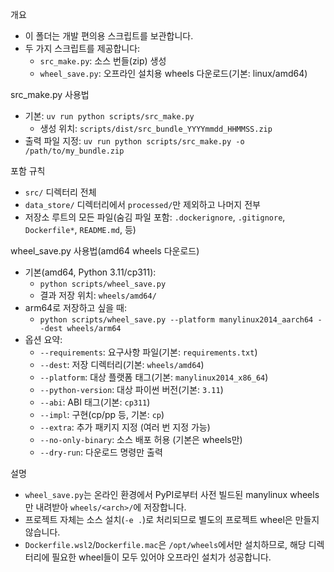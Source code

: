 개요

- 이 폴더는 개발 편의용 스크립트를 보관합니다.
- 두 가지 스크립트를 제공합니다:
  - `src_make.py`: 소스 번들(zip) 생성
  - `wheel_save.py`: 오프라인 설치용 wheels 다운로드(기본: linux/amd64)

src_make.py 사용법

  - 기본: `uv run python scripts/src_make.py`
      - 생성 위치: `scripts/dist/src_bundle_YYYYmmdd_HHMMSS.zip`
  - 출력 파일 지정: `uv run python scripts/src_make.py -o /path/to/my_bundle.zip`

  포함 규칙

  - `src/` 디렉터리 전체
  - `data_store/` 디렉터리에서 `processed/`만 제외하고 나머지 전부
  - 저장소 루트의 모든 파일(숨김 파일 포함: `.dockerignore`, `.gitignore`, `Dockerfile*`, `README.md`, 등)

wheel_save.py 사용법(amd64 wheels 다운로드)

  - 기본(amd64, Python 3.11/cp311):
    - `python scripts/wheel_save.py`
    - 결과 저장 위치: `wheels/amd64/`
  - arm64로 저장하고 싶을 때:
    - `python scripts/wheel_save.py --platform manylinux2014_aarch64 --dest wheels/arm64`
  - 옵션 요약:
    - `--requirements`: 요구사항 파일(기본: `requirements.txt`)
    - `--dest`: 저장 디렉터리(기본: `wheels/amd64`)
    - `--platform`: 대상 플랫폼 태그(기본: `manylinux2014_x86_64`)
    - `--python-version`: 대상 파이썬 버전(기본: `3.11`)
    - `--abi`: ABI 태그(기본: `cp311`)
    - `--impl`: 구현(cp/pp 등, 기본: `cp`)
    - `--extra`: 추가 패키지 지정 (여러 번 지정 가능)
    - `--no-only-binary`: 소스 배포 허용 (기본은 wheels만)
    - `--dry-run`: 다운로드 명령만 출력

설명

- `wheel_save.py`는 온라인 환경에서 PyPI로부터 사전 빌드된 manylinux wheels만 내려받아 `wheels/<arch>/`에 저장합니다.
- 프로젝트 자체는 소스 설치(`-e .`)로 처리되므로 별도의 프로젝트 wheel은 만들지 않습니다.
- `Dockerfile.wsl2`/`Dockerfile.mac`은 `/opt/wheels`에서만 설치하므로, 해당 디렉터리에 필요한 wheel들이 모두 있어야 오프라인 설치가 성공합니다.
